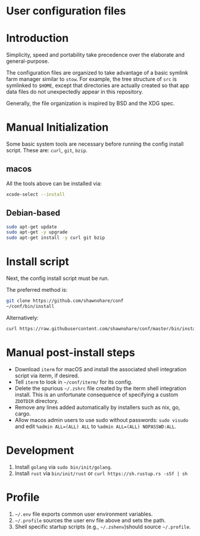 # User configuration files

# Introduction

Simplicity, speed and portability take precedence over the elaborate and general-purpose.

The configuration files are organized to take advantage of a basic
symlink farm manager similar to `stow`. For example, the tree structure of
`src` is symlinked to `$HOME`, except that directories are actually created
so that app data files do not unexpectedly appear in this repository.

Generally, the file organization is inspired by BSD and the XDG spec.


# Manual Initialization

Some basic system tools are necessary before running the config install script.
These are: `curl`, `git`, `bzip`.  

## macos

All the tools above can be installed via:

```bash
xcode-select --install
```

## Debian-based

```bash
sudo apt-get update
sudo apt-get -y upgrade
sudo apt-get install -y curl git bzip
```

# Install script

Next, the config install script must be run. 

The preferred method is:
```bash
git clone https://github.com/shawnohare/conf
~/conf/bin/install
```

Alternatively:
```bash
curl https://raw.githubusercontent.com/shawnohare/conf/master/bin/install | bash
```

#  Manual post-install steps

- Download `iterm` for macOS and install the associated shell integration
  script via iterm, if desired.
- Tell `iterm` to look in `~/conf/iterm/` for its config.
- Delete the spurious `~/.zshrc` file created by the iterm shell integration
  install. This is an unfortunate consequence of specifying a custom
  `ZDOTDIR` directory.
- Remove any lines added automatically by installers such as nix, go, cargo.
- Allow macos admin users to use sudo without passwords: `sudo visudo` and
  edit `%admin ALL=(ALL) ALL` to `%admin ALL=(ALL) NOPASSWD:ALL`.


# Development

1. Install `golang` via `sudo bin/init/golang`. 
1. Install `rust` via `bin/init/rust` or `curl https://sh.rustup.rs -sSf | sh`


# Profile 

1. `~/.env` file exports common user environment variables.
2. `~/.profile` sources the user env file above and sets the path.
3. Shell specific startup scripts (e.g., `~/.zshenv`)should source `~/.profile`.
